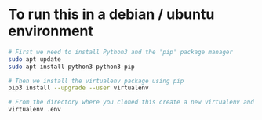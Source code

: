 # To run this in a debian / ubuntu environment
```bash
# First we need to install Python3 and the 'pip' package manager
sudo apt update
sudo apt install python3 python3-pip

# Then we install the virtualenv package using pip
pip3 install --upgrade --user virtualenv

# From the directory where you cloned this create a new virtualenv and activate it.
virtualenv .env
```
